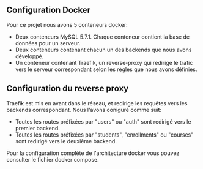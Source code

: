 ## Configuration Docker
Pour ce projet nous avons 5 conteneurs docker:
- Deux conteneurs MySQL 5.7.1. Chaque conteneur contient la base de données pour un serveur.
- Deux conteneurs contenant chacun un des backends que nous avons développé.
- Un conteneur contenant Traefik, un reverse-proxy qui redirige le trafic vers le serveur correspondant selon les règles que nous avons définies.

## Configuration du reverse proxy
Traefik est mis en avant dans le réseau, et redirige les requêtes vers les backends correspondant. Nous l'avons coniguré comme suit:
- Toutes les routes préfixées par "users" ou "auth" sont redirigé vers le premier backend.
- Toutes les routes préfixées par "students", "enrollments" ou "courses" sont redirigé vers le deuxième backend.

Pour la configuration complète de l'architecture docker vous pouvez consulter le fichier docker compose.